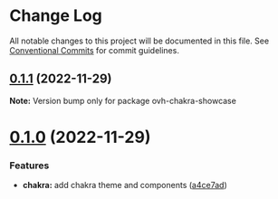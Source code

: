 # Change Log

All notable changes to this project will be documented in this file.
See [Conventional Commits](https://conventionalcommits.org) for commit guidelines.

## [0.1.1](https://github.com/ovh/manager/compare/ovh-chakra-showcase@0.1.0...ovh-chakra-showcase@0.1.1) (2022-11-29)

**Note:** Version bump only for package ovh-chakra-showcase





# [0.1.0](https://github.com/ovh/manager/compare/ovh-chakra-showcase@0.0.0...ovh-chakra-showcase@0.1.0) (2022-11-29)


### Features

* **chakra:** add chakra theme and components ([a4ce7ad](https://github.com/ovh/manager/commit/a4ce7adc01f59dcea9d0add60cc6c3ed225c13de))

